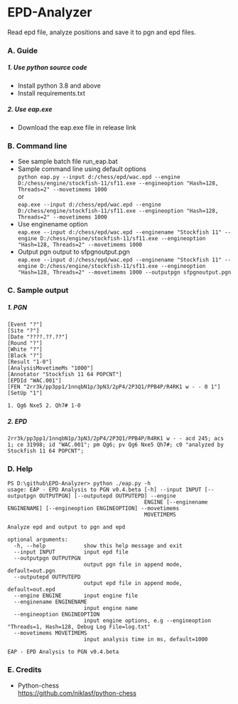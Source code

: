 # EPD-Analyzer
Read epd file, analyze positions and save it to pgn and epd files.

### A. Guide
##### 1. Use python source code
* Install python 3.8 and above
* Install requirements.txt

##### 2. Use eap.exe
* Download the eap.exe file in release link

### B. Command line
* See sample batch file run_eap.bat
* Sample command line using default options  
`python eap.py --input d:/chess/epd/wac.epd --engine D:/chess/engine/stockfish-11/sf11.exe --engineoption "Hash=128, Threads=2" --movetimems 1000`  
or  
`eap.exe --input d:/chess/epd/wac.epd --engine D:/chess/engine/stockfish-11/sf11.exe --engineoption "Hash=128, Threads=2" --movetimems 1000`
* Use enginename option  
`eap.exe --input d:/chess/epd/wac.epd --enginename "Stockfish 11" --engine D:/chess/engine/stockfish-11/sf11.exe --engineoption "Hash=128, Threads=2" --movetimems 1000`
* Output pgn output to sfpgnoutput.pgn  
`eap.exe --input d:/chess/epd/wac.epd --enginename "Stockfish 11" --engine D:/chess/engine/stockfish-11/sf11.exe --engineoption "Hash=128, Threads=2" --movetimems 1000 --outputpgn sfpgnoutput.pgn`

### C. Sample output
##### 1. PGN
```
[Event "?"]
[Site "?"]
[Date "????.??.??"]
[Round "?"]
[White "?"]
[Black "?"]
[Result "1-0"]
[AnalysisMovetimeMs "1000"]
[Annotator "Stockfish 11 64 POPCNT"]
[EPDId "WAC.001"]
[FEN "2rr3k/pp3pp1/1nnqbN1p/3pN3/2pP4/2P3Q1/PPB4P/R4RK1 w - - 0 1"]
[SetUp "1"]

1. Qg6 Nxe5 2. Qh7# 1-0
```

##### 2. EPD
`2rr3k/pp3pp1/1nnqbN1p/3pN3/2pP4/2P3Q1/PPB4P/R4RK1 w - - acd 245; acs 1; ce 31998; id "WAC.001"; pm Qg6; pv Qg6 Nxe5 Qh7#; c0 "analyzed by Stockfish 11 64 POPCNT";`


### D. Help
```
PS D:\github\EPD-Analyzer> python ./eap.py -h
usage: EAP - EPD Analysis to PGN v0.4.beta [-h] --input INPUT [--outputpgn OUTPUTPGN] [--outputepd OUTPUTEPD] --engine
                                           ENGINE [--enginename ENGINENAME] [--engineoption ENGINEOPTION] --movetimems
                                           MOVETIMEMS

Analyze epd and output to pgn and epd

optional arguments:
  -h, --help            show this help message and exit
  --input INPUT         input epd file
  --outputpgn OUTPUTPGN
                        output pgn file in append mode, default=out.pgn
  --outputepd OUTPUTEPD
                        output epd file in append mode, default=out.epd
  --engine ENGINE       input engine file
  --enginename ENGINENAME
                        input engine name
  --engineoption ENGINEOPTION
                        input engine options, e.g --engineoption "Threads=1, Hash=128, Debug Log File=log.txt"
  --movetimems MOVETIMEMS
                        input analysis time in ms, default=1000

EAP - EPD Analysis to PGN v0.4.beta
```

### E. Credits
* Python-chess  
https://github.com/niklasf/python-chess
